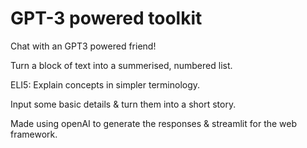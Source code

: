 # GPT-3 powered toolkit

Chat with an GPT3 powered friend!

Turn a block of text into a summerised, numbered list.

ELI5: Explain concepts in simpler terminology.

Input some basic details & turn them into a short story.

Made using openAI to generate the responses & streamlit for the web framework.
